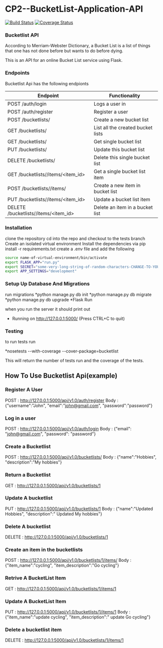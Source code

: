 # CP2--BucketList-Application-API
[![Build Status](https://travis-ci.org/kevintumbo/Checkpoint2_Bucketlist.svg?branch=tests)](https://travis-ci.org/kevintumbo/Checkpoint2_Bucketlist)
[![Coverage Status](https://coveralls.io/repos/github/kevintumbo/Checkpoint2_Bucketlist/badge.svg?branch=tests)](https://coveralls.io/github/kevintumbo/Checkpoint2_Bucketlist?branch=tests)

### Bucketlist API

According to Merriam-Webster Dictionary, a Bucket List is a list of things that one has not done before but wants to do before dying.

This is an API for an online Bucket List service using Flask.

### Endpoints

Bucketlist Api has the following endpionts

| Endpoint | Functionality |
| -------- | ------------- |
| POST /auth/login | Logs a user in |
| POST /auth/register | Register a user |
| POST /bucketlists/ | Create a new bucket list |
| GET /bucketlists/	| List all the created bucket lists |
| GET /bucketlists/<id> | Get single bucket list |
| PUT /bucketlists/<id> | Update this bucket list |
| DELETE /bucketlists/<id> | Delete this single bucket list |
| GET /bucketlists/<id>/items/<item_id> | Get a single bucket list item |
| POST /bucketlists/<id>/items/ | Create a new item in bucket list |
| PUT /bucketlists/<id>/items/<item_id> | Update a bucket list item |
| DELETE /bucketlists/<id>/items/<item_id> | Delete an item in a bucket list |


### Installation
clone the repository
cd into the repo and checkout to the tests branch
Create an isolated virtual environment
Install the dependencies via pip install -r requirements.txt
create a .env file and add the following

```sh
source name-of-virtual-environment/bin/activate
export FLASK_APP="run.py"
export SECRET="some-very-long-string-of-random-characters-CHANGE-TO-YOUR-LIKING"
export APP_SETTINGS="development"
```

### Setup Up Database And Migrations
run migrations
*python manage.py db init
*python manage.py db migrate
*python manage.py db upgrade
*Flask Run

when you run the server it should print out
* Running on http://127.0.0.1:5000/ (Press CTRL+C to quit)

### Testing
to run tests run

*nosetests --with-coverage --cover-package=bucketlist

This will return the number of tests run and the coverage of the tests.

## How To Use Bucketlist Api(example)

### Register A User
POST : http://127.0.0.1:5000/api/v1.0/auth/register
Body : {"username":"John", "email":"john@gmail.com", "password":"password"}

### Log in a user
POST : http://127.0.0.1:5000/api/v1.0/auth/login
Body : {"email": "john@gmail.com", "password": "password"}

### Create a Bucketlist
POST : http://127.0.0.1:5000/api/v1.0/bucketlists/
Body : {"name":"Hobbies", "description":"My hobbies"}

### Return a Bucketlist
GET : http://127.0.0.1:5000/api/v1.0/bucketlists/1

### Update A bucketlist
PUT : http://127.0.0.1:5000/api/v1.0/bucketlists/1
Body : {"name":"Updated Hobbies", "description":" Updated My hobbies"}


### Delete A bucketlist
DELETE : http://127.0.0.1:5000/api/v1.0/bucketlists/1

### Create an item in the bucketlists
POST : http://127.0.0.1:5000/api/v1.0/bucketlists/1/items/
Body : {"item_name":"cycling", "item_description":"Go cycling"}

### Retrive A BucketList Item
GET : http://127.0.0.1:5000/api/v1.0/bucketlists/1/items/1

### Update A BucketList Item
PUT : http://127.0.0.1:5000/api/v1.0/bucketlists/1/items/1
Body : {"item_name":"update cycling", "item_description":" update Go cycling"}

### Delete a bucketlist item
DELETE : http://127.0.0.1:5000/api/v1.0/bucketlists/1/items/1




